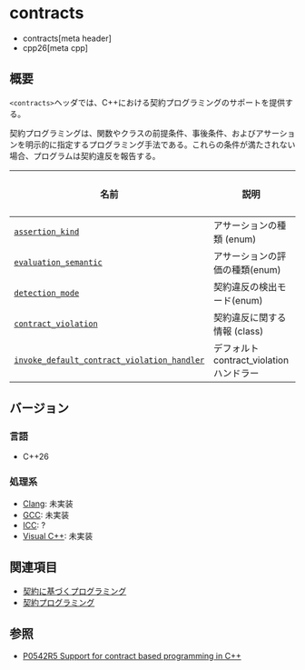 # contracts
* contracts[meta header]
* cpp26[meta cpp]

## 概要
`<contracts>`ヘッダでは、C++における契約プログラミングのサポートを提供する。

契約プログラミングは、関数やクラスの前提条件、事後条件、およびアサーションを明示的に指定するプログラミング手法である。これらの条件が満たされない場合、プログラムは契約違反を報告する。


| 名前 | 説明 | 対応バージョン |
|------|------|----------------|
| [`assertion_kind`](contracts/assertion_kind.md) | アサーションの種類 (enum) | C++26 |
| [`evaluation_semantic`](contracts/evaluation_semantic.md) | アサーションの評価の種類(enum) | C++26 |
| [`detection_mode`](contracts/detection_mode.md.nolink) | 契約違反の検出モード(enum) | C++26 |
| [`contract_violation`](contracts/contract_violation.md) | 契約違反に関する情報 (class) | C++26 |
| [`invoke_default_contract_violation_handler`](contracts/invoke_default_contract_violation_handler.md.nolink) | デフォルトcontract_violationハンドラー | C++26 |

## バージョン
### 言語
- C++26

### 処理系
- [Clang](/implementation.md#clang): 未実装
- [GCC](/implementation.md#gcc): 未実装
- [ICC](/implementation.md#icc): ?
- [Visual C++](/implementation.md#visual_cpp): 未実装

## 関連項目
- [契約に基づくプログラミング](/lang/future/contract-based_programming.md)
- [契約プログラミング](/lang/cpp26/contracts.md)

## 参照
- [P0542R5 Support for contract based programming in C++](http://www.open-std.org/jtc1/sc22/wg21/docs/papers/2018/p0542r5.html)
